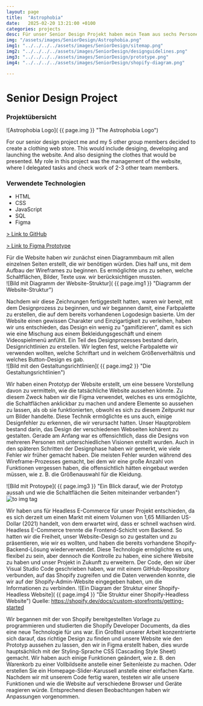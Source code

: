 ```yaml
---
layout: page
title:  "Astrophobia"
date:   2025-02-20 13:21:00 +0100
categories: projects
desc: Für unser Senior Design Projekt haben mein Team aus sechs Personen und ich uns entschieden, einen Online-Kleidungsfachhandel zu entwickeln. Dies umfasste das Design, die Entwicklung und den Launch der Website sowie das Design der präsentierten Kleidungsstücke. In diesem Projekt übernahm ich die Rolle des Website-Managements, wo ich Aufgaben delegierte und die Arbeit von 2-3 anderen Teammitgliedern überwachte.
img: "/assets/images/SeniorDesign/Astrophobia.png"
img1: "../../../../assets/images/SeniorDesign/sitemap.png"
img2: "../../../../assets/images/SeniorDesign/designguidelines.png"
img3: "../../../../assets/images/SeniorDesign/prototype.png"
img4: "../../../../assets/images/SeniorDesign/shopify-diagram.png"

---
```

# Senior Design Project
### Projektübersicht

![Astrophobia Logo]( {{ page.img }} "The Astrophobia Logo")


For our senior design project me and my 5 other group members decided to create a clothing web store. This would include desiging, developing and launching the website. And also designing the clothes that would be presented. My role in this project was the management of the website, where I delegated tasks and check work of 2-3 other team members.

### Verwendete Technologien
* HTML
* CSS
* JavaScript
* SQL
* Figma


[> Link to GitHub](https://github.com/Leaxlang/astrophobia)

[> Link to Figma Prototype](https://www.figma.com/proto/6vJ6VyqQHWaZ02j3sFybGx/Untitled?type=design&node-id=197-1658&t=FrpsZ0Jc143vjDPd-0&scaling=min-zoom&page-id=197%3A1657)


Für die Website haben wir zunächst einen Diagrammbaum mit allen einzelnen Seiten erstellt, die wir benötigen würden. Dies half uns, mit dem Aufbau der Wireframes zu beginnen. Es ermöglichte uns zu sehen, welche Schaltflächen, Bilder, Texte usw. wir berücksichtigen mussten.  
 ![Bild mit Diagramm der Website-Struktur]( {{ page.img1 }} "Diagramm der Website-Struktur")



Nachdem wir diese Zeichnungen fertiggestellt hatten, waren wir bereit, mit dem Designprozess zu beginnen, und wir begannen damit, eine Farbpalette zu erstellen, die auf dem bereits vorhandenen Logodesign basierte. Um der Website einen gewissen Charakter und Einzigartigkeit zu verleihen, haben wir uns entschieden, das Design ein wenig zu "gamifizieren", damit es sich wie eine Mischung aus einem Bekleidungsgeschäft und einem Videospielmenü anfühlt. Ein Teil des Designprozesses bestand darin, Designrichtlinien zu erstellen. Wir legten fest, welche Farbpalette wir verwenden wollten, welche Schriftart und in welchem Größenverhältnis und welches Button-Design es gab.  
![Bild mit den Gestaltungsrichtlinien]( {{ page.img2 }} "Die Gestaltungsrichtlinien")




Wir haben einen Prototyp der Website erstellt, um eine bessere Vorstellung davon zu vermitteln, wie die tatsächliche Website aussehen könnte. Zu diesem Zweck haben wir die Figma verwendet, welches es uns ermöglichte, die Schaltflächen anklickbar zu machen und andere Elemente so aussehen zu lassen, als ob sie funktionierten, obwohl es sich zu diesem Zeitpunkt nur um Bilder handelte. Diese Technik ermöglichte es uns auch, einige Designfehler zu erkennen, die wir verursacht hatten. Unser Hauptproblem bestand darin, das Design der verschiedenen Webseiten kohärent zu gestalten. Gerade am Anfang war es offensichtlich, dass die Designs von mehreren Personen mit unterschiedlichen Visionen erstellt wurden. Auch in den späteren Schritten der Designphase haben wir gemerkt, wie viele Fehler wir früher gemacht haben. Die meisten Fehler wurden während des Wireframe-Prozesses gemacht, bei dem wir eine große Anzahl von Funktionen vergessen haben, die offensichtlich hätten eingebaut werden müssen, wie z. B. die Größenauswahl für die Kleidung.
 

 ![Bild mit Protoype]( {{ page.img3 }} "Ein Blick darauf, wie der Prototyp aussah und wie die Schaltflächen die Seiten miteinander verbanden")
 <img src="{{site.baseurl | prepend: site.url}}assets/images/SeniorDesign/prototype.png" alt="to img tag" />


Wir haben uns für Headless E-Commerce für unser Projekt entschieden, da es sich derzeit um einen Markt mit einem Volumen von 1,65 Milliarden US-Dollar (2021) handelt, von dem erwartet wird, dass er schnell wachsen wird. Headless E-Commerce trennte die Frontend-Schicht vom Backend. So hatten wir die Freiheit, unser Website-Design so zu gestalten und zu präsentieren, wie wir es wollten, und haben die bereits vorhandene Shopify-Backend-Lösung wiederverwendet. Diese Technologie ermöglichte es uns, flexibel zu sein, aber dennoch die Kontrolle zu haben, eine sichere Website zu haben und unser Projekt in Zukunft zu erweitern. 
Der Code, den wir über Visual Studio Code geschrieben haben, war mit einem GitHub-Repository verbunden, auf das Shopify zugreifen und die Daten verwenden konnte, die wir auf der Shopify-Admin-Website eingegeben haben, um die Informationen zu verbinden. 
![Ein Diagram der Struktur einer Shopify-Headless Website]( {{ page.img4 }} "Die Struktur einer Shopify-Headless Website") Quelle: https://shopify.dev/docs/custom-storefronts/getting-started



Wir begannen mit der von Shopify bereitgestellten Vorlage zu programmieren und studierten die Shopify Developer Documents, da dies eine neue Technologie für uns war. Ein Großteil unserer Arbeit konzentrierte sich darauf, das richtige Design zu finden und unsere Website wie den Prototyp aussehen zu lassen, den wir in Figma erstellt haben, dies wurde hauptsächlich mit der Styling-Sprache CSS (Cascading Style Sheet) gemacht. Wir haben auch einige Funktionen geändert, wie z. B. den Warenkorb zu einer Vollbildseite anstelle einer Seitenleiste zu machen. Oder erstellen Sie ein Homepage-Slider-Karussell anstelle einer einfachen Karte. Nachdem wir mit unserem Code fertig waren, testeten wir alle unsere Funktionen und wie die Website auf verschiedene Browser und Geräte reagieren würde. Entsprechend diesen Beobachtungen haben wir Anpassungen vorgenommen. 
